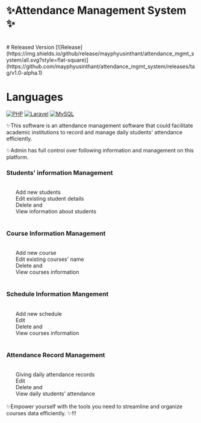 <h1> ✨Attendance Management System ✨</h1><br/>
# Released Version
[![Release](https://img.shields.io/github/release/mayphyusinthant/attendance_mgmt_system/all.svg?style=flat-square)](https://github.com/mayphyusinthant/attendance_mgmt_system/releases/tag/v1.0-alpha.1)

# Languages
[![PHP](https://img.shields.io/badge/PHP-blue)](https://www.php.net/)
[![Laravel](https://img.shields.io/badge/Laravel-red.svg)](https://laravel.com/)
[![MySQL](https://img.shields.io/badge/MySQL-blue)](https://www.mysql.com/)


✨This software is an attendance management software that could facilitate academic institutions to record and manage daily students' attendance efficiently.<br/>


✨Admin has full control over following information and management on this platform.<br/>

<h3>Students' information Management</h3><br/>
  &ensp;Add new students<br/>
 &ensp; Edit existing student details<br/>
  &ensp;Delete and<br/>
  &ensp;View information about students<br/><br/>


<h3>Course Information Management</h3><br/>
 &ensp; Add new course<br/>
 &ensp; Edit existing courses' name<br/>
  &ensp;Delete and<br/>
  &ensp;View courses information<br/><br/>


<h3>Schedule Information Mangement</h3><br/>
&ensp;  Add new schedule<br/>
 &ensp; Edit<br/>
 &ensp; Delete and<br/>
  &ensp;View courses information<br/><br/>


<h3>Attendance Record Management</h3><br/>
  &ensp;Giving daily attendance records<br/>
  &ensp;Edit<br/>
  &ensp;Delete and<br/>
  &ensp;View daily students' attendance<br/><br/>
✨Empower yourself with the tools you need to streamline and organize courses data efficiently. ✨!!!<br/>
